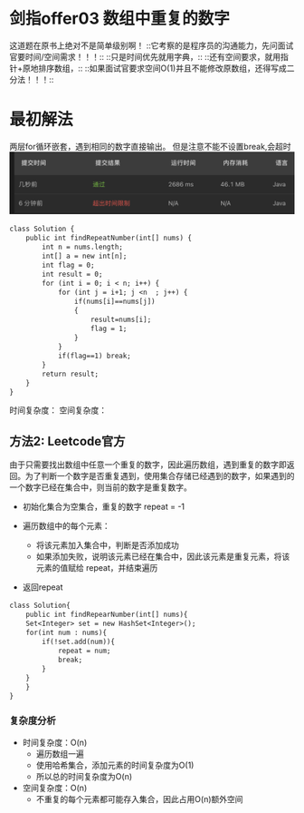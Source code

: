 # 剑指offer03 数组中重复的数字

这道题在原书上绝对不是简单级别啊！
::它考察的是程序员的沟通能力，先问面试官要时间/空间需求！！！::
::只是时间优先就用字典，::
::还有空间要求，就用指针+原地排序数组，::
::如果面试官要求空间O(1)并且不能修改原数组，还得写成二分法！！！::
# 最初解法
两层for循环嵌套，遇到相同的数字直接输出。
但是注意不能不设置break,会超时
![](%E5%89%91%E6%8C%87offer03%20%E6%95%B0%E7%BB%84%E4%B8%AD%E9%87%8D%E5%A4%8D%E7%9A%84%E6%95%B0%E5%AD%97/%E6%88%AA%E5%B1%8F2021-02-04%2020.56.57.png)
```
class Solution {
    public int findRepeatNumber(int[] nums) {
        int n = nums.length;
        int[] a = new int[n];
        int flag = 0;
        int result = 0;
        for (int i = 0; i < n; i++) {
            for (int j = i+1; j <n  ; j++) {
                if(nums[i]==nums[j])
                {
                    result=nums[i];
                    flag = 1;
                }
            }
            if(flag==1) break;
        }
        return result;
    }
}

```
时间复杂度：
空间复杂度：

## 方法2: Leetcode官方

由于只需要找出数组中任意一个重复的数字，因此遍历数组，遇到重复的数字即返回。为了判断一个数字是否重复遇到，使用集合存储已经遇到的数字，如果遇到的一个数字已经在集合中，则当前的数字是重复数字。

* 初始化集合为空集合，重复的数字 repeat = -1
* 遍历数组中的每个元素：
	* 将该元素加入集合中，判断是否添加成功
	* 如果添加失败，说明该元素已经在集合中，因此该元素是重复元素，将该元素的值赋给 repeat，并结束遍历

* 返回repeat
```
class Solution{
	public int findRepearNumber(int[] nums){
	Set<Integer> set = new HashSet<Integer>();
	for(int num : nums){
		if(!set.add(num)){
			repeat = num;
			break;
		}
	}
	}
}
```


### 复杂度分析

* 时间复杂度：O(n)
	* 遍历数组一遍
	* 使用哈希集合，添加元素的时间复杂度为O(1)
	* 所以总的时间复杂度为O(n)
* 空间复杂度：O(n)
	* 不重复的每个元素都可能存入集合，因此占用O(n)额外空间













